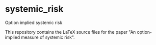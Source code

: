 # systemic_risk
Option implied systemic risk

This repository contains the LaTeX source files for the paper "An option-implied measure of systemic risk".
